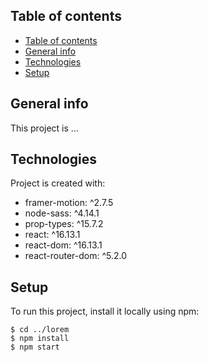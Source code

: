 ## Table of contents
- [Table of contents](#table-of-contents)
- [General info](#general-info)
- [Technologies](#technologies)
- [Setup](#setup)

## General info
This project is ...
	
## Technologies
Project is created with:
* framer-motion: ^2.7.5
* node-sass: ^4.14.1
* prop-types: ^15.7.2
* react: ^16.13.1
* react-dom: ^16.13.1
* react-router-dom: ^5.2.0
	
## Setup
To run this project, install it locally using npm:

```
$ cd ../lorem
$ npm install
$ npm start
```